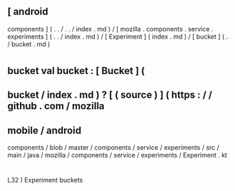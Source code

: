 [
android
-
components
]
(
.
.
/
.
.
/
index
.
md
)
/
[
mozilla
.
components
.
service
.
experiments
]
(
.
.
/
index
.
md
)
/
[
Experiment
]
(
index
.
md
)
/
[
bucket
]
(
.
/
bucket
.
md
)
#
bucket
val
bucket
:
[
Bucket
]
(
-
bucket
/
index
.
md
)
?
[
(
source
)
]
(
https
:
/
/
github
.
com
/
mozilla
-
mobile
/
android
-
components
/
blob
/
master
/
components
/
service
/
experiments
/
src
/
main
/
java
/
mozilla
/
components
/
service
/
experiments
/
Experiment
.
kt
#
L32
)
Experiment
buckets
